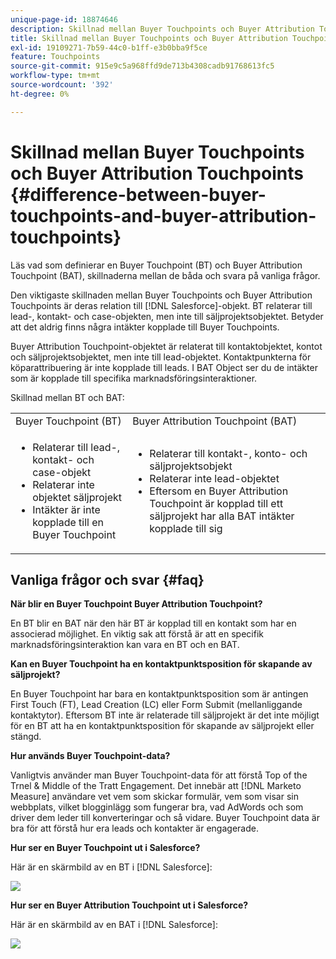 ```yaml
---
unique-page-id: 18874646
description: Skillnad mellan Buyer Touchpoints och Buyer Attribution Touchpoints - [!DNL Marketo Measure]
title: Skillnad mellan Buyer Touchpoints och Buyer Attribution Touchpoints
exl-id: 19109271-7b59-44c0-b1ff-e3b0bba9f5ce
feature: Touchpoints
source-git-commit: 915e9c5a968ffd9de713b4308cadb91768613fc5
workflow-type: tm+mt
source-wordcount: '392'
ht-degree: 0%

---
```


# Skillnad mellan Buyer Touchpoints och Buyer Attribution Touchpoints {#difference-between-buyer-touchpoints-and-buyer-attribution-touchpoints}

Läs vad som definierar en Buyer Touchpoint (BT) och Buyer Attribution Touchpoint (BAT), skillnaderna mellan de båda och svara på vanliga frågor.

Den viktigaste skillnaden mellan Buyer Touchpoints och Buyer Attribution Touchpoints är deras relation till [!DNL Salesforce]-objekt. BT relaterar till lead-, kontakt- och case-objekten, men inte till säljprojektsobjektet. Betyder att det aldrig finns några intäkter kopplade till Buyer Touchpoints.

Buyer Attribution Touchpoint-objektet är relaterat till kontaktobjektet, kontot och säljprojektsobjektet, men inte till lead-objektet. Kontaktpunkterna för köparattribuering är inte kopplade till leads. I BAT Object ser du de intäkter som är kopplade till specifika marknadsföringsinteraktioner.

Skillnad mellan BT och BAT:

<table> 
 <colgroup> 
  <col> 
  <col> 
 </colgroup> 
 <tbody> 
  <tr> 
   <td>Buyer Touchpoint (BT)</td> 
   <td>Buyer Attribution Touchpoint (BAT)</td> 
  </tr> 
  <tr> 
   <td> 
    <ul> 
     <li>Relaterar till lead-, kontakt- och case-objekt</li> 
     <li>Relaterar inte objektet säljprojekt</li> 
     <li>Intäkter är inte kopplade till en Buyer Touchpoint</li> 
    </ul></td> 
   <td> 
    <ul> 
     <li>Relaterar till kontakt-, konto- och säljprojektsobjekt</li> 
     <li>Relaterar inte lead-objektet</li> 
     <li>Eftersom en Buyer Attribution Touchpoint är kopplad till ett säljprojekt har alla BAT intäkter kopplade till sig</li> 
    </ul></td> 
  </tr> 
 </tbody> 
</table>

## Vanliga frågor och svar {#faq}

**När blir en Buyer Touchpoint Buyer Attribution Touchpoint?**

En BT blir en BAT när den här BT är kopplad till en kontakt som har en associerad möjlighet. En viktig sak att förstå är att en specifik marknadsföringsinteraktion kan vara en BT och en BAT.

**Kan en Buyer Touchpoint ha en kontaktpunktsposition för skapande av säljprojekt?**

En Buyer Touchpoint har bara en kontaktpunktsposition som är antingen First Touch (FT), Lead Creation (LC) eller Form Submit (mellanliggande kontaktytor). Eftersom BT inte är relaterade till säljprojekt är det inte möjligt för en BT att ha en kontaktpunktsposition för skapande av säljprojekt eller stängd.

**Hur används Buyer Touchpoint-data?**

Vanligtvis använder man Buyer Touchpoint-data för att förstå Top of the Trnel &amp; Middle of the Tratt Engagement. Det innebär att [!DNL Marketo Measure] användare vet vem som skickar formulär, vem som visar sin webbplats, vilket blogginlägg som fungerar bra, vad AdWords och som driver dem leder till konverteringar och så vidare. Buyer Touchpoint data är bra för att förstå hur era leads och kontakter är engagerade.

**Hur ser en Buyer Touchpoint ut i Salesforce?**

Här är en skärmbild av en BT i [!DNL Salesforce]:

![](assets/1.png)

**Hur ser en Buyer Attribution Touchpoint ut i Salesforce?**

Här är en skärmbild av en BAT i [!DNL Salesforce]:

![](assets/2.png)
